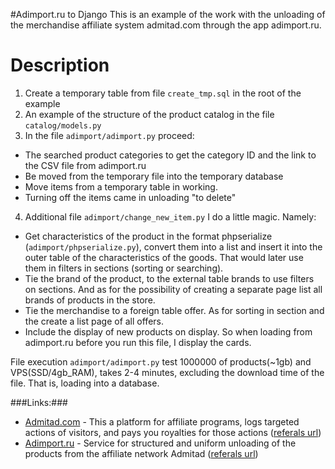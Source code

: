 #Adimport.ru to Django
This is an example of the work with the unloading of the merchandise affiliate system admitad.com through the app adimport.ru.


Description
=====
1. Create a temporary table from file `create_tmp.sql` in the root of the example
2. An example of the structure of the product catalog in the file `catalog/models.py`
3. In the file `adimport/adimport.py` proceed:
 * The searched product categories to get the category ID and the link to the CSV file from adimport.ru
 * Be moved from the temporary file into the temporary database
 * Move items from a temporary table in working.
 * Turning off the items came in unloading "to delete"
4. Additional file `adimport/change_new_item.py` I do a little magic. Namely:
 * Get characteristics of the product in the format phpserialize (`adimport/phpserialize.py`), convert them into a list and insert it into the outer table of the characteristics of the goods. That would later use them in filters in sections (sorting or searching).
 * Tie the brand of the product, to the external table brands to use filters on sections. And as for the possibility of creating a separate page list all brands of products in the store.
 * Tie the merchandise to a foreign table offer. As for sorting in section and the create a list page of all offers.
 * Include the display of new products on display. So when loading from adimport.ru before you run this file, I display the cards.
  

File execution `adimport/adimport.py` test 1000000 of products(~1gb) and VPS(SSD/4gb_RAM), takes 2-4 minutes, excluding the download time of the file. That is, loading into a database.

###Links:###
 * [Admitad.com](http://admitad.com/) - This a platform for affiliate programs, logs targeted actions of visitors, and pays you royalties for those actions ([referals url](https://www.admitad.com/ru/promo/?ref=3b2149a63a))
 * [Adimport.ru](http://adimport.ru/) - 
Service for structured and uniform unloading of the products from the affiliate network Admitad ([referals url](http://www.cpasoft.ru/register.html?r=1169))